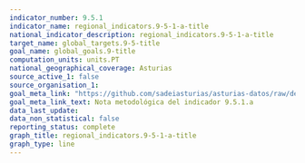 ```yaml
---
indicator_number: 9.5.1
indicator_name: regional_indicators.9-5-1-a-title
national_indicator_description: regional_indicators.9-5-1-a-title
target_name: global_targets.9-5-title
goal_name: global_goals.9-title
computation_units: units.PT
national_geographical_coverage: Asturias
source_active_1: false
source_organisation_1:  
goal_meta_link: "https://github.com/sadeiasturias/asturias-datos/raw/develop/downloads/methodology/9.5.1.a.pdf"
goal_meta_link_text: Nota metodológica del indicador 9.5.1.a
data_last_update:  
data_non_statistical: false
reporting_status: complete
graph_title: regional_indicators.9-5-1-a-title
graph_type: line
---
```

